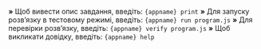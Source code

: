  __»__ Щоб вивести опис завдання, введіть: `{appname} print`
 __»__ Для запуску розв’язку в тестовому режимі, введіть: `{appname} run program.js`
 __»__ Для перевірки розв’язку, введіть: `{appname} verify program.js`
 __»__ Щоб викликати довідку, введіть: `{appname} help`
